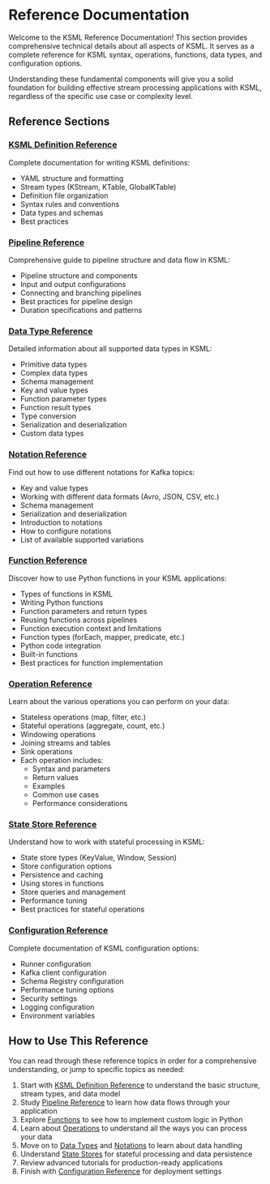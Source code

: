 # Reference Documentation

Welcome to the KSML Reference Documentation! This section provides comprehensive technical details about all aspects of KSML. It serves as a complete reference for KSML syntax, operations, functions, data types, and configuration options.

Understanding these fundamental components will give you a solid foundation for building effective stream processing applications with KSML, regardless of the specific use case or complexity level.

## Reference Sections

### [KSML Definition Reference](definition-reference.md)

Complete documentation for writing KSML definitions:

- YAML structure and formatting
- Stream types (KStream, KTable, GlobalKTable)
- Definition file organization
- Syntax rules and conventions
- Data types and schemas
- Best practices

### [Pipeline Reference](pipeline-reference.md)

Comprehensive guide to pipeline structure and data flow in KSML:

- Pipeline structure and components
- Input and output configurations
- Connecting and branching pipelines
- Best practices for pipeline design
- Duration specifications and patterns

### [Data Type Reference](data-type-reference.md)

Detailed information about all supported data types in KSML:

- Primitive data types
- Complex data types
- Schema management
- Key and value types
- Function parameter types
- Function result types
- Type conversion
- Serialization and deserialization
- Custom data types

### [Notation Reference](notation-reference.md)

Find out how to use different notations for Kafka topics:

- Key and value types
- Working with different data formats (Avro, JSON, CSV, etc.)
- Schema management
- Serialization and deserialization
- Introduction to notations
- How to configure notations
- List of available supported variations

### [Function Reference](function-reference.md)

Discover how to use Python functions in your KSML applications:

- Types of functions in KSML
- Writing Python functions
- Function parameters and return types
- Reusing functions across pipelines
- Function execution context and limitations
- Function types (forEach, mapper, predicate, etc.)
- Python code integration
- Built-in functions
- Best practices for function implementation

### [Operation Reference](operation-reference.md)

Learn about the various operations you can perform on your data:

- Stateless operations (map, filter, etc.)
- Stateful operations (aggregate, count, etc.)
- Windowing operations
- Joining streams and tables
- Sink operations
- Each operation includes:
  - Syntax and parameters
  - Return values
  - Examples
  - Common use cases
  - Performance considerations

### [State Store Reference](state-store-reference.md)

Understand how to work with stateful processing in KSML:

- State store types (KeyValue, Window, Session)
- Store configuration options
- Persistence and caching
- Using stores in functions
- Store queries and management
- Performance tuning
- Best practices for stateful operations

### [Configuration Reference](configuration-reference.md)

Complete documentation of KSML configuration options:

- Runner configuration
- Kafka client configuration
- Schema Registry configuration
- Performance tuning options
- Security settings
- Logging configuration
- Environment variables

## How to Use This Reference

You can read through these reference topics in order for a comprehensive understanding, or jump to specific topics as needed:

1. Start with [KSML Definition Reference](definition-reference.md) to understand the basic structure, stream types, and data model
2. Study [Pipeline Reference](pipeline-reference.md) to learn how data flows through your application
3. Explore [Functions](function-reference.md) to see how to implement custom logic in Python
4. Learn about [Operations](operation-reference.md) to understand all the ways you can process your data
5. Move on to [Data Types](data-type-reference.md) and [Notations](notation-reference.md) to learn about data handling
6. Understand [State Stores](state-store-reference.md) for stateful processing and data persistence
7. Review advanced tutorials for production-ready applications
8. Finish with [Configuration Reference](configuration-reference.md) for deployment settings